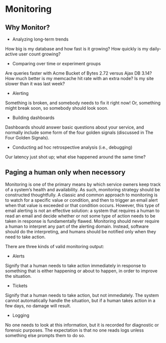 # Monitoring

## Why Monitor?

- Analyzing long-term trends

How big is my database and how fast is it growing? How quickly is my
daily-active user count growing?

- Comparing over time or experiment groups

Are queries faster with Acme Bucket of Bytes 2.72 versus Ajax DB 3.14? How much
better is my memcache hit rate with an extra node? Is my site slower than it was
last week?

- Alerting

Something is broken, and somebody needs to fix it right now! Or, something might
break soon, so somebody should look soon.

- Building dashboards

Dashboards should answer basic questions about your service, and normally
include some form of the four golden signals (discussed in The Four Golden
Signals).

- Conducting ad hoc retrospective analysis (i.e., debugging)

Our latency just shot up; what else happened around the same time?

## Paging a human only when necessory

Monitoring is one of the primary means by which service owners keep track of a
system’s health and availability. As such, monitoring strategy should be
constructed thoughtfully. A classic and common approach to monitoring is to
watch for a specific value or condition, and then to trigger an email alert when
that value is exceeded or that condition occurs. However, this type of email
alerting is not an effective solution: a system that requires a human to read an
email and decide whether or not some type of action needs to be taken in
response is fundamentally flawed. Monitoring should never require a human to
interpret any part of the alerting domain. Instead, software should do the
interpreting, and humans should be notified only when they need to take action.

There are three kinds of valid monitoring output:

- Alerts

Signify that a human needs to take action immediately in response to something
that is either happening or about to happen, in order to improve the situation.

- Tickets

Signify that a human needs to take action, but not immediately. The system
cannot automatically handle the situation, but if a human takes action in a few
days, no damage will result.

- Logging

No one needs to look at this information, but it is recorded for diagnostic or
forensic purposes. The expectation is that no one reads logs unless something
else prompts them to do so.
